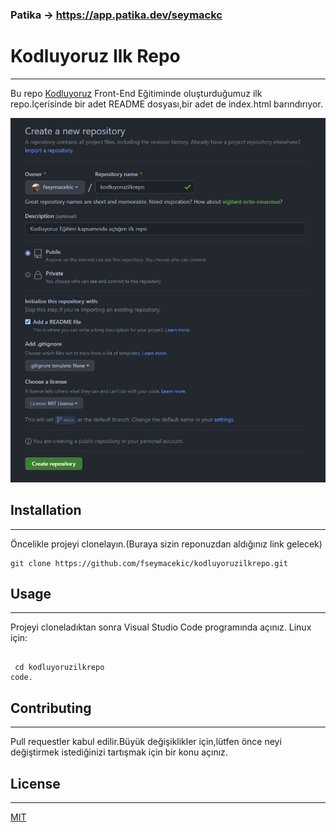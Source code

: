 ### Patika -> https://app.patika.dev/seymackc

# **Kodluyoruz Ilk Repo**
---

Bu repo [Kodluyoruz](https://www.kodluyoruz.org) Front-End Eğitiminde oluşturduğumuz ilk repo.Içerisinde bir adet
README dosyası,bir adet de index.html barındırıyor.

![Projemizin resmi](/images/patika.png)


## Installation
---

Öncelikle projeyi clonelayın.(Buraya sizin reponuzdan aldığınız link gelecek)

 ```
 git clone https://github.com/fseymacekic/kodluyoruzilkrepo.git

 ```

## Usage
---
Projeyi cloneladıktan sonra Visual Studio Code programında açınız.
Linux için:


 ```linux

  cd kodluyoruzilkrepo
 code.

 ```

## Contributing
---
Pull requestler kabul edilir.Büyük değişiklikler için,lütfen önce neyi değiştirmek
istediğinizi tartışmak için bir konu açınız.

## License
---
[MIT](https://choosealicense.com/licenses/mit/)
